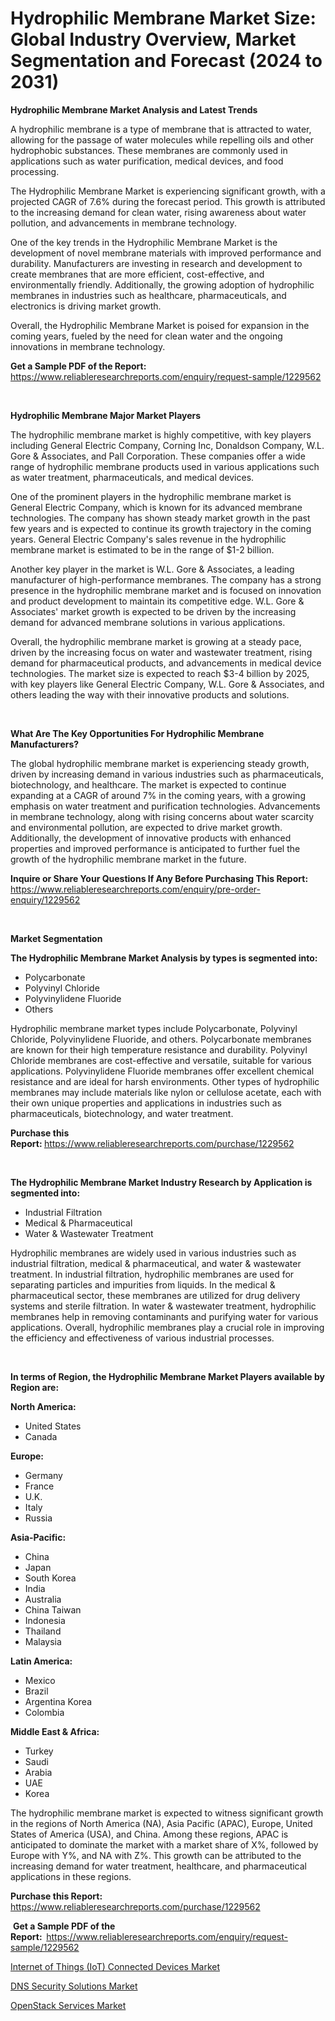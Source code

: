 <p><h1>Hydrophilic Membrane Market Size: Global Industry Overview, Market Segmentation and Forecast (2024 to 2031)</h1></p><p><strong>Hydrophilic Membrane Market Analysis and Latest Trends</strong></p>
<p><p>A hydrophilic membrane is a type of membrane that is attracted to water, allowing for the passage of water molecules while repelling oils and other hydrophobic substances. These membranes are commonly used in applications such as water purification, medical devices, and food processing.</p><p>The Hydrophilic Membrane Market is experiencing significant growth, with a projected CAGR of 7.6% during the forecast period. This growth is attributed to the increasing demand for clean water, rising awareness about water pollution, and advancements in membrane technology.</p><p>One of the key trends in the Hydrophilic Membrane Market is the development of novel membrane materials with improved performance and durability. Manufacturers are investing in research and development to create membranes that are more efficient, cost-effective, and environmentally friendly. Additionally, the growing adoption of hydrophilic membranes in industries such as healthcare, pharmaceuticals, and electronics is driving market growth.</p><p>Overall, the Hydrophilic Membrane Market is poised for expansion in the coming years, fueled by the need for clean water and the ongoing innovations in membrane technology.</p></p>
<p><strong>Get a Sample PDF of the Report:&nbsp;</strong> <a href="https://www.reliableresearchreports.com/enquiry/request-sample/1229562">https://www.reliableresearchreports.com/enquiry/request-sample/1229562</a></p>
<p>&nbsp;</p>
<p><strong>Hydrophilic Membrane Major Market Players</strong></p>
<p><p>The hydrophilic membrane market is highly competitive, with key players including General Electric Company, Corning Inc, Donaldson Company, W.L. Gore & Associates, and Pall Corporation. These companies offer a wide range of hydrophilic membrane products used in various applications such as water treatment, pharmaceuticals, and medical devices.</p><p>One of the prominent players in the hydrophilic membrane market is General Electric Company, which is known for its advanced membrane technologies. The company has shown steady market growth in the past few years and is expected to continue its growth trajectory in the coming years. General Electric Company's sales revenue in the hydrophilic membrane market is estimated to be in the range of $1-2 billion.</p><p>Another key player in the market is W.L. Gore & Associates, a leading manufacturer of high-performance membranes. The company has a strong presence in the hydrophilic membrane market and is focused on innovation and product development to maintain its competitive edge. W.L. Gore & Associates' market growth is expected to be driven by the increasing demand for advanced membrane solutions in various applications.</p><p>Overall, the hydrophilic membrane market is growing at a steady pace, driven by the increasing focus on water and wastewater treatment, rising demand for pharmaceutical products, and advancements in medical device technologies. The market size is expected to reach $3-4 billion by 2025, with key players like General Electric Company, W.L. Gore & Associates, and others leading the way with their innovative products and solutions.</p></p>
<p>&nbsp;</p>
<p><strong>What Are The Key Opportunities For Hydrophilic Membrane Manufacturers?</strong></p>
<p><p>The global hydrophilic membrane market is experiencing steady growth, driven by increasing demand in various industries such as pharmaceuticals, biotechnology, and healthcare. The market is expected to continue expanding at a CAGR of around 7% in the coming years, with a growing emphasis on water treatment and purification technologies. Advancements in membrane technology, along with rising concerns about water scarcity and environmental pollution, are expected to drive market growth. Additionally, the development of innovative products with enhanced properties and improved performance is anticipated to further fuel the growth of the hydrophilic membrane market in the future.</p></p>
<p><strong>Inquire or Share Your Questions If Any Before Purchasing This Report:</strong> <a href="https://www.reliableresearchreports.com/enquiry/pre-order-enquiry/1229562">https://www.reliableresearchreports.com/enquiry/pre-order-enquiry/1229562</a></p>
<p>&nbsp;</p>
<p><strong>Market Segmentation</strong></p>
<p><strong>The Hydrophilic Membrane Market Analysis by types is segmented into:</strong></p>
<p><ul><li>Polycarbonate</li><li>Polyvinyl Chloride</li><li>Polyvinylidene Fluoride</li><li>Others</li></ul></p>
<p><p>Hydrophilic membrane market types include Polycarbonate, Polyvinyl Chloride, Polyvinylidene Fluoride, and others. Polycarbonate membranes are known for their high temperature resistance and durability. Polyvinyl Chloride membranes are cost-effective and versatile, suitable for various applications. Polyvinylidene Fluoride membranes offer excellent chemical resistance and are ideal for harsh environments. Other types of hydrophilic membranes may include materials like nylon or cellulose acetate, each with their own unique properties and applications in industries such as pharmaceuticals, biotechnology, and water treatment.</p></p>
<p><strong>Purchase this Report:&nbsp;</strong><a href="https://www.reliableresearchreports.com/purchase/1229562">https://www.reliableresearchreports.com/purchase/1229562</a></p>
<p>&nbsp;</p>
<p><strong>The Hydrophilic Membrane Market Industry Research by Application is segmented into:</strong></p>
<p><ul><li>Industrial Filtration</li><li>Medical & Pharmaceutical</li><li>Water & Wastewater Treatment</li></ul></p>
<p><p>Hydrophilic membranes are widely used in various industries such as industrial filtration, medical & pharmaceutical, and water & wastewater treatment. In industrial filtration, hydrophilic membranes are used for separating particles and impurities from liquids. In the medical & pharmaceutical sector, these membranes are utilized for drug delivery systems and sterile filtration. In water & wastewater treatment, hydrophilic membranes help in removing contaminants and purifying water for various applications. Overall, hydrophilic membranes play a crucial role in improving the efficiency and effectiveness of various industrial processes.</p></p>
<p>&nbsp;</p>
<p><strong>In terms of Region, the Hydrophilic Membrane Market Players available by Region are:</strong></p>
<p>
    <p> <strong> North America: </strong>
        <ul>
            <li>United States</li>
            <li>Canada</li>
        </ul>
        </p> 
    <p> <strong> Europe: </strong>
        <ul>
            <li>Germany</li>
            <li>France</li>
            <li>U.K.</li>
            <li>Italy</li>
            <li>Russia</li>
        </ul>
        </p> 
    <p> <strong> Asia-Pacific: </strong>
        <ul>
            <li>China</li>
            <li>Japan</li>
            <li>South Korea</li>
            <li>India</li>
            <li>Australia</li>
            <li>China Taiwan</li>
            <li>Indonesia</li>
            <li>Thailand</li>
            <li>Malaysia</li>
        </ul>
        </p> 
    <p> <strong> Latin America: </strong>
        <ul>
            <li>Mexico</li>
            <li>Brazil</li>
            <li>Argentina Korea</li>
            <li>Colombia</li>
        </ul>
        </p> 
    <p> <strong> Middle East & Africa: </strong>
        <ul>
            <li>Turkey</li>
            <li>Saudi</li>
            <li>Arabia</li>
            <li>UAE</li>
            <li>Korea</li>
        </ul>
    </p>
    </p>
<p><p>The hydrophilic membrane market is expected to witness significant growth in the regions of North America (NA), Asia Pacific (APAC), Europe, United States of America (USA), and China. Among these regions, APAC is anticipated to dominate the market with a market share of X%, followed by Europe with Y%, and NA with Z%. This growth can be attributed to the increasing demand for water treatment, healthcare, and pharmaceutical applications in these regions.</p></p>
<p><strong>Purchase this Report: </strong><a href="https://www.reliableresearchreports.com/purchase/1229562">https://www.reliableresearchreports.com/purchase/1229562</a></p>
<p>&nbsp;<strong>Get a Sample PDF of the Report:&nbsp;&nbsp;</strong><a href="https://www.reliableresearchreports.com/enquiry/request-sample/1229562">https://www.reliableresearchreports.com/enquiry/request-sample/1229562</a></p>
<p><strong></strong></p>
<p><p><a href="https://view.publitas.com/reportprime-1/internet-of-things-iot-connected-devices-market-size-market-trends-and-growth-outlook-forecasted-for-period-from-2023-to-2030/">Internet of Things (IoT) Connected Devices Market</a></p><p><a href="https://view.publitas.com/reportprime-1/global-dns-security-solutions-market-by-types-applications-and-major-players-with-regional-growth-rate-analysis-and-development-situation-from-2023-to-2030/">DNS Security Solutions Market</a></p><p><a href="https://view.publitas.com/reportprime-1/openstack-services-market-insights-market-players-and-forecast-till-2030/">OpenStack Services Market</a></p></p>